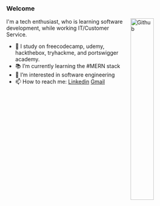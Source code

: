 ### Welcome

<img width="35%" align="right" alt="Github" src="https://user-images.githubusercontent.com/48678280/88862734-4903af80-d201-11ea-968b-9c939d88a37c.gif" />

I'm a tech enthusiast, who is learning software development, while working IT/Customer Service. 

- 🔭 I study on freecodecamp, udemy, hackthebox, tryhackme, and portswigger academy.
- 📚 I’m currently learning the #MERN stack
- 👯 I’m interested in software engineering
- 📫 How to reach me: [Linkedin](https://www.linkedin.com/in/robert-head-0x0/) [Gmail](mailto:rhead105@gmail.com)

